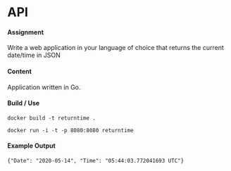 # API

#### Assignment 
Write a web application in your language of choice that returns the current date/time in JSON


#### Content
Application written in Go.



#### Build / Use
```
docker build -t returntime .

docker run -i -t -p 8080:8080 returntime
```

#### Example Output
```
{"Date": "2020-05-14", "Time": "05:44:03.772041693 UTC"}
```
